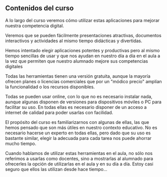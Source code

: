 ## Contenidos del curso

A lo largo del curso veremos cómo utilizar estas aplicaciones para mejorar nuestra competencia digital.

Veremos que se pueden fácilmente presentaciones atractivas, documentos interactivos y actividades al mismo tiempo didácticas y divertidas.

Hemos intentado elegir aplicaciones potentes y productivas pero al mismo tiempo  sencillas de usar y que nos ayudan en nuestro día a día en el aula a la vez que permiten que nuestro alumnado mejore sus competencias digitales

Todas las herramientas tienen una versión gratuita, aunque la mayoría ofrecen planes o licencias comerciales que por un "módico precio" amplían la funcionalidad o los recursos disponibles. 

Todas se pueden usar online, con lo que no es necesario instalar nada, aunque algunas disponen de versiones para dispositivos móviles o PC para facilitar su uso. En todas ellas es necesario disponer de un acceso a internet de calidad para poder usarlas con facilidad.

El propósito del curso es familiarizarnos con algunas de ellas, las que hemos pensado que son más útiles en nuestro contexto educativo. No es necesario hacerse un experto en todas ellas, pero dado que su uso es bastante similar, elegir la adecuada para cada tarea nos puede ahorrar mucho tiempo.

Cuando hablamos de utilizar estas herramientas en el aula, no sólo nos referimos a usarlas como docentes, sino a mostrarlas al alumnado para ofrecerles la opción de utilizarlas en el aula y en su día a día. Estoy casi seguro que ellos las utilizan desde hace tiempo...

